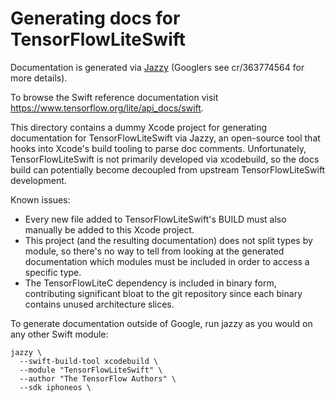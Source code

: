 # Generating docs for TensorFlowLiteSwift

Documentation is generated via [Jazzy](https://github.com/realm/jazzy) (Googlers
see cr/363774564 for more details).

To browse the Swift reference documentation visit
https://www.tensorflow.org/lite/api_docs/swift.

This directory contains a dummy Xcode project for generating documentation for
TensorFlowLiteSwift via Jazzy, an open-source tool that hooks into Xcode's
build tooling to parse doc comments. Unfortunately, TensorFlowLiteSwift is not
primarily developed via xcodebuild, so the docs build can potentially become
decoupled from upstream TensorFlowLiteSwift development.

Known issues:
- Every new file added to TensorFlowLiteSwift's BUILD must also manually be
  added to this Xcode project.
- This project (and the resulting documentation) does not split types  by
  module, so there's no way to tell from looking at the generated documentation
  which modules must be included in order to access a specific type.
- The TensorFlowLiteC dependency is included in binary form, contributing
  significant bloat to the git repository since each binary contains unused
  architecture slices.

To generate documentation outside of Google, run jazzy as you would on any other
Swift module:

```
jazzy \
  --swift-build-tool xcodebuild \
  --module "TensorFlowLiteSwift" \
  --author "The TensorFlow Authors" \
  --sdk iphoneos \
```
